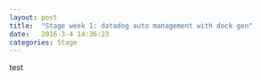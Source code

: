 ```yaml
---
layout: post
title:  "Stage week 1: datadog auto management with dock gen"
date:   2016-3-4 14:36:23
categories: Stage
---
```

test
